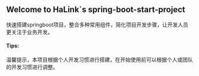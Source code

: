 ## Welcome to HaLink`s spring-boot-start-project
快速搭建springboot项目，整合多种常用组件，简化项目开发步骤，让开发人员更关注于业务开发。

#### Tips:
温馨提示，本项目根据个人开发习惯进行搭建，在开始使用前可以根据个人或团队的开发习惯进行调整。
